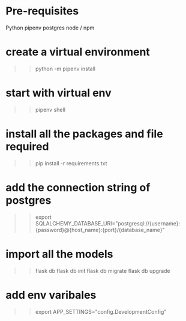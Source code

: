 # Pre-requisites

Python
pipenv
postgres
node / npm



# create a virtual environment
>> python -m pipenv install

# start with virtual env
>> pipenv shell

# install all the packages and file required 
>> pip install -r requirements.txt

# add the connection string of postgres
>> export SQLALCHEMY_DATABASE_URI="postgresql://{username}:{password}@{host_name}:{port}/{database_name}"


# import all the models
>> flask db
>> flask db init
>> flask db migrate
>> flask db upgrade

# add env varibales
>> export APP_SETTINGS="config.DevelopmentConfig"

